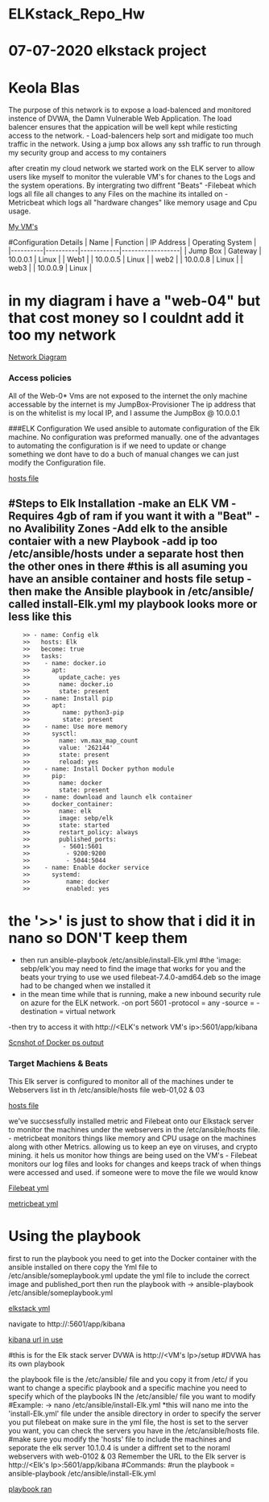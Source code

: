 # ELKstack_Repo_Hw
# 07-07-2020 elkstack project
# Keola Blas

The purpose of this network is to expose a load-balenced and monitored instence of DVWA, the Damn Vulnerable Web Application.
The load balencer ensures that the appication will be well kept while resticting access to the network.
	- Load-balencers help sort and midigate too much traffic in the network.
Using a jump box allows any ssh traffic to run through my security group and access to my containers

after creatin my cloud network we started work on the ELK server to allow users like myself to monitor the vulerable VM's for chanes to the Logs and the system operations.
By intergrating two diffrent "Beats"
-Filebeat which logs all file all changes to any Files on the machine its intalled on
-Metricbeat which logs all "hardware changes" like memory usage and Cpu usage.

[My VM's](Images/Azure_VM's)

#Configuration Details
| Name     | Function | IP Address | Operating System |
|----------|----------|------------|------------------|
| Jump Box | Gateway  | 10.0.0.1   | Linux            |
| Web1     |          | 10.0.0.5   | Linux            |
| web2     |          | 10.0.0.8   | Linux            |
| web3     |          | 10.0.0.9   | Linux            |
# in my diagram i have a "web-04" but that cost money so I couldnt add it too my network

[Network Diagram](https://drive.google.com/file/d/1q7qcvperYsowUeJXhhus7YpmL-X0VlBN/view?usp=sharing)

### Access policies
All of the Web-0* Vms are not exposed to the internet the only machine accessable by the internet is my JumpBox-Provisioner
The ip address that is on the whitelist is my local IP, and I assume the JumpBox @ 10.0.0.1

###ELK Configuration 
We used ansible to automate configuration of the Elk machine. No configuration was preformed manually.
one of the advantages to automating the configuration is if we need to update or change something we dont have to do a buch of manual changes we can just modify the Configuration file.

[hosts file](Images/ansible_hosts)

#Steps to Elk Installation
-make an ELK VM
	-Requires 4gb of ram if you want it with a "Beat"
	-no Avalibility Zones
	-Add elk to the ansible contaier with a new Playbook
	-add ip too /etc/ansible/hosts under a separate host then the other ones in there
#this is all asuming you have an ansible container and hosts file setup
-then make the Ansible playbook in /etc/ansible/ called install-Elk.yml
my playbook looks more or less like this
---
        >> - name: Config elk 
        >>   hosts: Elk
        >>   become: true
        >>   tasks:
        >>    - name: docker.io
        >>      apt: 
        >>        update_cache: yes 
        >>        name: docker.io
        >>        state: present
        >>    - name: Install pip
        >>      apt:
        >>         name: python3-pip
        >>         state: present 
        >>    - name: Use more memory
        >>      sysctl:
        >>        name: vm.max_map_count
        >>        value: '262144'
        >>        state: present
        >>        reload: yes
        >>    - name: Install Docker python module
        >>      pip:
        >>        name: docker
        >>        state: present 
        >>    - name: download and launch elk container 
        >>      docker_container:
        >>        name: elk 
        >>        image: sebp/elk
        >>        state: started
        >>        restart_policy: always
        >>        published_ports: 
        >>         - 5601:5601
        >>          - 9200:9200
        >>          - 5044:5044
        >>    - name: Enable docker service
        >>      systemd:
        >>          name: docker 
        >>          enabled: yes
# the '>>' is just to show that i did it in nano so DON'T keep them
- then run ansible-playbook /etc/ansible/install-Elk.yml
#the 'image: sebp/elk'you may need to find the image that works for you and the beats your trying to use we used filebeat-7.4.0-amd64.deb so the image had to be changed when we installed it
- in the mean time while that is running, make a new inbound security rule on azure for the ELK network.
	-on port 5601
	-protocol = any
	-source = <my ip>
	-destination = virtual network

-then try to access it with http://<ELK's network VM's ip>:5601/app/kibana

[Scnshot of Docker ps output](Images/Entering_ELK)

### Target Machiens & Beats
This Elk server is configured to monitor all of the machines under te Webservers list in th /etc/ansible/hosts file
web-01,02 & 03

[hosts file](Images/ansible_hosts)




we've succsessfully installed metric and Filebeat onto our Elkstack server to monitor the machines under the webservers in the /etc/ansible/hosts file.
	- metricbeat monitors things like memory and CPU usage on the machines along with other Metrics. allowing us to keep an eye on viruses, and crypto mining. it hels us monitor how things are being used on the VM's
	- Filebeat monitors our log files and looks for changes and keeps track of when things were accessed and used. if someone were to move the file we would know

[Filebeat yml](Images/Filebeat_yml)

[metricbeat yml](Images/Metric_yml)

# Using the playbook
first to run the playbook you need to get into the Docker container with the ansible installed on there
copy the Yml file to /etc/ansible/someplaybook.yml
update the yml file to include the correct image and published_port
then run the playbook with -> ansible-playbook /etc/ansible/someplaybook.yml

[elkstack yml](Images/Elkstack_yml)

navigate to http://<the IP of the VM installed with the playbook>:5601/app/kibana

[kibana url in use](Images/Kibana_URL_Works)

#this is for the Elk stack server
DVWA is http://<VM's Ip>/setup
#DVWA has its own playbook

the playbook file is the /etc/ansible/ file and you copy it from /etc/
if you want to change a specific playbook and a specific machine you need to specify which of the playbooks IN the /etc/ansible/ file you want to modify
#Example: -> nano /etc/ansible/install-Elk.yml *this will nano me into the 'install-Elk.yml' file under the ansible directory
in order to specify the server you put filebeat on make sure in the yml file, the host is set to the server you want, you can check the servers you have in the /etc/ansible/hosts file.
#make sure you modify the 'hosts' file to include the machines and seporate the elk server 10.1.0.4 is under a diffrent set to the noraml webservers with web-0102 & 03
Remember the URL to the Elk server is http://<Elk's Ip>:5601/app/kibana
#Commands:
#run the playbook = ansible-playbook /etc/ansible/install-Elk.yml
  
[playbook ran](Images/ELK_playbook_Ran)









 


















